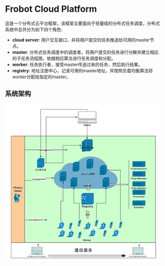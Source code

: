 # Frobot Cloud Platform
这是一个分布式云平台框架，该框架主要面向于轻量级的分布式任务调度，分布式系统中总共分为如下四个角色:

- **cloud server**: 用户交互接口，并将用户提交的任务推送给可用的master节点。
- **master**: 分布式任务调度中的调度者，将用户提交的任务进行分解并建立相应的子任务流程图，依据相应算法进行任务调度和分配。
- **worker**: 任务执行者，接受master传送过来的任务，然后执行结果。
- **registry**: 地址注册中心，记录可用的master地址，并按照负载均衡算法将worker分配给指定的master。

## 系统架构

![](./docs/system/Frobot系统架构图-0.2.png)



